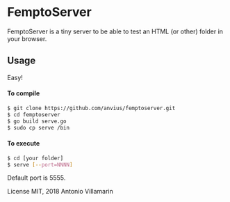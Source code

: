 # FemptoServer

FemptoServer is a tiny server to be able to test an HTML (or other) folder in your browser.

## Usage

Easy!

#### To compile

```bash
$ git clone https://github.com/anvius/femptoserver.git 
$ cd femptoserver
$ go build serve.go
$ sudo cp serve /bin
```

#### To execute

```bash
$ cd [your folder]
$ serve [--port=NNNN]
```

Default port is 5555.

License MIT, 2018
Antonio Villamarin